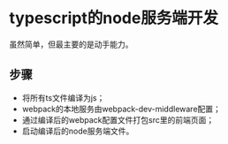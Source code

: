 # typescript的node服务端开发
虽然简单，但最主要的是动手能力。

## 步骤
- 将所有ts文件编译为js；
- webpack的本地服务由webpack-dev-middleware配置；
- 通过编译后的webpack配置文件打包src里的前端页面；
- 启动编译后的node服务端文件。